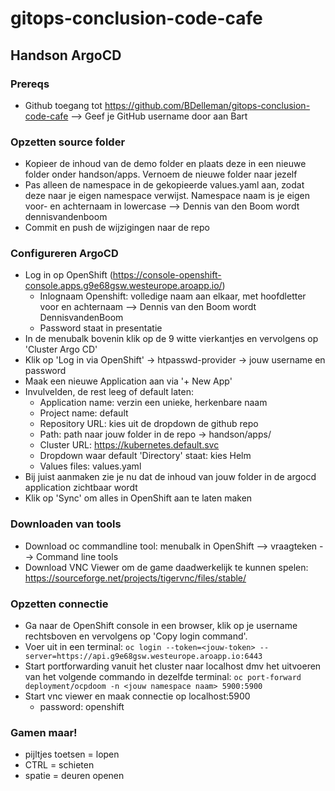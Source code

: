 # gitops-conclusion-code-cafe

## Handson ArgoCD
### Prereqs
- Github toegang tot https://github.com/BDelleman/gitops-conclusion-code-cafe --> Geef je GitHub username door aan Bart

### Opzetten source folder
- Kopieer de inhoud van de demo folder en plaats deze in een nieuwe folder onder handson/apps. Vernoem de nieuwe folder naar jezelf
- Pas alleen de namespace in de gekopieerde values.yaml aan, zodat deze naar je eigen namespace verwijst. Namespace naam is je eigen voor- en achternaam in lowercase --> Dennis van den Boom wordt dennisvandenboom
- Commit en push de wijzigingen naar de repo
### Configureren ArgoCD
- Log in op OpenShift (https://console-openshift-console.apps.g9e68gsw.westeurope.aroapp.io/) 
	- Inlognaam Openshift: volledige naam aan elkaar, met hoofdletter voor en achternaam --> Dennis van den Boom wordt DennisvandenBoom
    - Password staat in presentatie
- In de menubalk bovenin klik op de 9 witte vierkantjes en vervolgens op 'Cluster Argo CD'
- Klik op 'Log in via OpenShift' -> htpasswd-provider -> jouw username en password
- Maak een nieuwe Application aan via '+ New App'
- Invulvelden, de rest leeg of default laten: 
	- Application name: verzin een unieke, herkenbare naam
	- Project name: default
	- Repository URL: kies uit de dropdown de github repo
	- Path: path naar jouw folder in de repo -> handson/apps/<jouw folder>
	- Cluster URL: https://kubernetes.default.svc
	- Dropdown waar default 'Directory' staat: kies Helm
	- Values files: values.yaml
- Bij juist aanmaken zie je nu dat de inhoud van jouw folder in de argocd application zichtbaar wordt
- Klik op 'Sync' om alles in OpenShift aan te laten maken
### Downloaden van tools
- Download oc commandline tool: menubalk in OpenShift --> vraagteken --> Command line tools
- Download VNC Viewer om de game daadwerkelijk te kunnen spelen: https://sourceforge.net/projects/tigervnc/files/stable/
### Opzetten connectie
- Ga naar de OpenShift console in een browser, klik op je username rechtsboven en vervolgens op 'Copy login command'. 
- Voer uit in een terminal: `oc login --token=<jouw-token> --server=https://api.g9e68gsw.westeurope.aroapp.io:6443`
- Start portforwarding vanuit het cluster naar localhost dmv het uitvoeren van het volgende commando in dezelfde terminal: `oc port-forward deployment/ocpdoom -n <jouw namespace naam> 5900:5900`
- Start vnc viewer en maak connectie op localhost:5900
	- password: openshift

### Gamen maar!
- pijltjes toetsen = lopen
- CTRL = schieten
- spatie = deuren openen